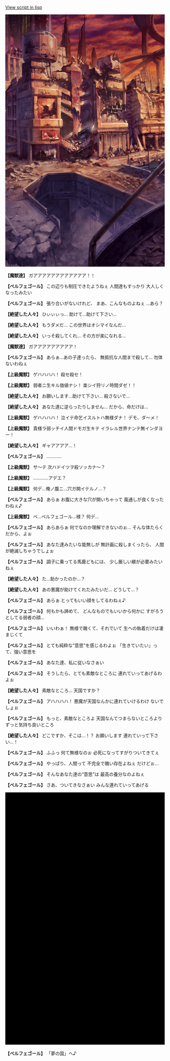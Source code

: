 [View script in lisp](../scripts/202259030.txt)

![ground_surface_break.png](../images/backgrounds/ground_surface_break.png)

**【魔獣達】**
ガアアアアアアアアアアアア！！

**【ベルフェゴール】**
この辺りも制圧できたようねぇ
人間達もすっかり
大人しくなったみたい

**【ベルフェゴール】**
張り合いがないけれど、
まあ、こんなものよねぇ
…あら？

**【絶望した人々】**
ひぃぃぃっ…
助けて…助けて下さい…

**【絶望した人々】**
もうダメだ…
この世界はオシマイなんだ…

**【絶望した人々】**
いっそ殺してくれ…
その方が楽になれる…

**【魔獣達】**
ガアアアアアアアアア！

**【ベルフェゴール】**
あらぁ…あの子達ったら、
無抵抗な人間まで殺して…
勿体ないわねぇ

**【上級魔獣】**
ゲハハハハ！
殺セ殺セ！

**【上級魔獣】**
弱者ニ生キル価値ナシ！
楽シイ狩リノ時間ダゼ！！

**【絶望した人々】**
お願いします…助けて下さい…
殺さないで…

**【絶望した人々】**
あなた達に逆らったりしません…
だから、命だけは…

**【上級魔獣】**
ゲハハハハ！
泣イテ命乞イスルトハ無様ダナ！
デモ、ダ～メ！

**【上級魔獣】**
貴様ラ弱ッチイ人間ドモガ生キテ
イラレル世界ナンテ無インダヨー！

**【絶望した人々】**
ギャアアアア…！

**【ベルフェゴール】**
…………

**【上級魔獣】**
サ～テ
次ハドイツヲ殺ソッカナ～？

**【上級魔獣】**
…………アデエ？

**【上級魔獣】**
何デ…俺ノ腹ニ…穴ガ開イテルノ…？

**【ベルフェゴール】**
あらぁ
お腹に大きな穴が開いちゃって
風通しが良くなったわねぇ♪

**【上級魔獣】**
ベ…ベルフェゴール…様？
何デ…

**【ベルフェゴール】**
あらあらぁ
何でなのか理解できないのぉ…
そんな体たらくだから、よぉ

**【ベルフェゴール】**
あなた達みたいな能無しが
無計画に殺しまくったら、
人間が絶滅しちゃうでしょぉ

**【ベルフェゴール】**
調子に乗ってる馬鹿どもには、
少し厳しい躾が必要みたいねぇ

**【絶望した人々】**
た…助かったのか…？

**【絶望した人々】**
あの悪魔が助けてくれたみたいだ…
どうして…？

**【ベルフェゴール】**
あらぁ
とってもいい顔をしてるわねぇ♪

**【ベルフェゴール】**
何もかも諦めて、
どんなものでもいいから何かに
すがろうとしてる弱者の顔…

**【ベルフェゴール】**
いいわぁ！
無様で醜くて、それでいて
生への執着だけは凄まじくて

**【ベルフェゴール】**
とても純粋な“意思”を感じるわよぉ
「生きていたい」って、強い意思を

**【ベルフェゴール】**
あなた達、私に従いなさぁい

**【ベルフェゴール】**
そうしたら、とても素敵なところに
連れていってあげるわよぉ

**【絶望した人々】**
素敵なところ…
天国ですか？

**【ベルフェゴール】**
アハハハハ！
悪魔が天国なんかに連れていけるわけ
ないでしょぉ

**【ベルフェゴール】**
もっと、素敵なところよ
天国なんてつまらないところより
ずっと気持ち良いところ

**【絶望した人々】**
どこですか、そこは…！？
お願いします
連れていって下さい…！

**【ベルフェゴール】**
ふふっ
何て無様なのぉ
必死になってすがりついてきてぇ

**【ベルフェゴール】**
やっぱり、人間って
不完全で醜い存在よねぇ
だけどぉ…

**【ベルフェゴール】**
そんなあなた達の“意思”は
最高の養分なのよねぇ

**【ベルフェゴール】**
さあ、ついてきなさぁい
みんな連れていってあげる

![bg_black.png](../images/backgrounds/bg_black.png)

**【ベルフェゴール】**
「夢の国」へ♪
